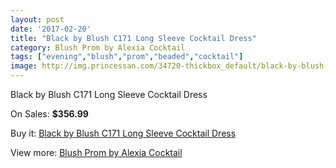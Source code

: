 ```yaml
---
layout: post
date: '2017-02-20'
title: "Black by Blush C171 Long Sleeve Cocktail Dress"
category: Blush Prom by Alexia Cocktail
tags: ["evening","blush","prom","beaded","cocktail"]
image: http://img.princessan.com/34720-thickbox_default/black-by-blush-c171-long-sleeve-cocktail-dress.jpg
---
```

Black by Blush C171 Long Sleeve Cocktail Dress

On Sales: **$356.99**
<a href="https://www.princessan.com/en/16267-black-by-blush-c171-long-sleeve-cocktail-dress.html"><amp-img layout="responsive" width="600" height="600" src="//img.princessan.com/34720-thickbox_default/black-by-blush-c171-long-sleeve-cocktail-dress.jpg" alt="Black by Blush C171 Long Sleeve Cocktail Dress 0" /></a>

Buy it: [Black by Blush C171 Long Sleeve Cocktail Dress](https://www.princessan.com/en/16267-black-by-blush-c171-long-sleeve-cocktail-dress.html "Black by Blush C171 Long Sleeve Cocktail Dress")

View more: [Blush Prom by Alexia Cocktail](https://www.princessan.com/en/134- "Blush Prom by Alexia Cocktail")
